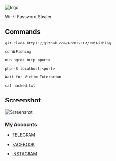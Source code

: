 ![logo](https://i.postimg.cc/9Fpf9YYc/Screenshot-20200930-063016-Chrome.jpg)


Wi-Fi Password Stealer

## Commands
```
git clone https://github.com/Err0r-ICA/JWiFishing 

cd WiFishing 

Run ngrok http <port> 

php -S localhost:<port> 

Wait for Victim Interacion

cat hacked.txt

```

## Screenshot 

![Screenshot](https://i.postimg.cc/R9ybM8H2/Screenshot-20200430-042936-Chrome.jpg) 

### My Accounts

* [TELEGRAM](https://t.me/termuxxhacking)

* [FACEBOOK](https://www.facebook.com/termuxxhacking)

* [INSTAGRAM](https://instagram.com/termux_hacking)

